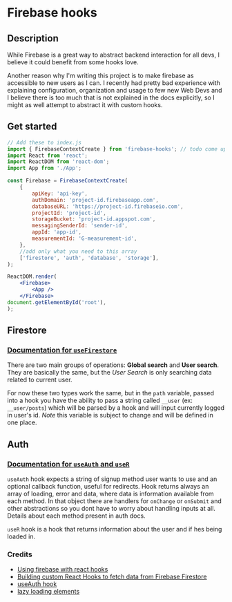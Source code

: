 # Firebase hooks

## Description

While Firebase is a great way to abstract backend interaction for all devs, I believe it could benefit from some hooks love.

Another reason why I'm writing this project is to make firebase as accessible to new users as I can.
I recently had pretty bad experience with explaining configuration, organization and usage to few new Web Devs and I believe there is too much that is not explained in the docs explicitly, so I might as well attempt to abstract it with custom hooks.

## Get started

```jsx
// Add these to index.js
import { FirebaseContextCreate } from 'firebase-hooks'; // todo come up with name
import React from 'react';
import ReactDOM from 'react-dom';
import App from './App';

const Firebase = FirebaseContextCreate(
	{
		apiKey: 'api-key',
		authDomain: 'project-id.firebaseapp.com',
		databaseURL: 'https://project-id.firebaseio.com',
		projectId: 'project-id',
		storageBucket: 'project-id.appspot.com',
		messagingSenderId: 'sender-id',
		appId: 'app-id',
		measurementId: 'G-measurement-id',
	},
    //add only what you need to this array
	['firestore', 'auth', 'database', 'storage'],
);

ReactDOM.render(
	<Firebase>
		<App />
	</Firebase>
document.getElementById('root'),
);
```

## Firestore

### [Documentation for `useFirestore`](./docs/firestore.md)

There are two main groups of operations: **Global search** and **User search**. They are basically the same, but the _User Search_ is only searching data related to current user.

For now these two types work the same, but in the `path` variable, passed into a hook you have the ability to pass a string called `__user` (ex: `__user/posts`) which will be parsed by a hook and will input currently logged in user's id.
_Note_ this variable is subject to change and will be defined in one place.

## Auth

### [Documentation for `useAuth` and `useR`](./docs/auth.md)

`useAuth` hook expects a string of signup method user wants to use and an optional callback function, useful for redirects.
Hook returns always an array of loading, error and data, where data is information available from each method. In that object there are handlers for `onChange` or `onSubmit` and other abstractions so you dont have to worry about handling inputs at all. Details about each method present in auth docs.

`useR` hook is a hook that returns information about the user and if hes being loaded in.

### Credits

- [Using firebase with react hooks](https://benmcmahen.com/using-firebase-with-react-hooks/)
- [Building custom React Hooks to fetch data from Firebase Firestore](https://www.williamkurniawan.com/blog/building-custom-react-hooks-to-fetch-data-from-firebase-firestore)
- [useAuth hook](https://usehooks.com/useAuth/)
- [lazy loading elements](https://medium.com/@prawira/react-conditional-import-conditional-css-import-110cc58e0da6)
